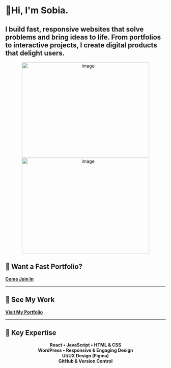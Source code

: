 <div align="left">

# 👋Hi, I'm Sobia.
<h2>I build fast, responsive websites that solve problems and bring ideas to life. 
From portfolios to interactive projects, I create digital products that delight users. </h2>
<p align="center">
  <img width="400" height="300" alt="Image" src="https://github.com/user-attachments/assets/d7044ac9-af8c-4f77-80b9-37bf54c5adf5" />
  <img width="400" height="300" alt="Image" src="https://github.com/user-attachments/assets/9ccfa2c4-1fa8-4852-bd80-1a4c87a4e690" />
</p>

## 🔗 Want a Fast Portfolio?   
[**Come Join In**](https://tally.so/r/3yalkg)

---

## 🔗 See My Work  
[**Visit My Portfolio**](https://sobia-portfolio.netlify.app)

---

## 🌟 Key Expertise

<p align="center">
  <strong>React • JavaScript • HTML & CSS</strong><br>
  <strong>WordPress • Responsive & Engaging Design</strong><br>
  <strong>UI/UX Design (Figma)</strong><br>
  <strong>GitHub & Version Control</strong>
</p>

</div>





